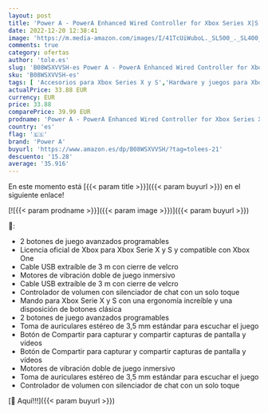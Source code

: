 ```yaml
---
layout: post
title: 'Power A - PowerA Enhanced Wired Controller for Xbox Series X|S – Royal Purple  Gamepad  Wired Video Game Controller  Gaming Controller  Xbox Series X|S'
date: 2022-12-20 12:38:41
image: 'https://m.media-amazon.com/images/I/41TcUiWuboL._SL500_._SL400_.jpg'
comments: true
category: ofertas
author: 'tole.es'
slug: 'B08WSXVVSH-es Power A - PowerA Enhanced Wired Controller for Xbox Series...'
sku: 'B08WSXVVSH-es'
tags: [ 'Accesorios para Xbox Series X y S','Hardware y juegos para Xbox Series X y S','Mandos y controles para Xbox Series X y S','Videojuegos','power a','xbox','🇪🇸', ]
actualPrice: 33.88 EUR
currency: EUR
price: 33.88
comparePrice: 39.99 EUR
prodname: 'Power A - PowerA Enhanced Wired Controller for Xbox Series X|S – Royal Purple  Gamepad  Wired Video Game Controller  Gaming Controller  Xbox Series X|S'
country: 'es'
flag: '🇪🇸'
brand: 'Power A'
buyurl: 'https://www.amazon.es/dp/B08WSXVVSH/?tag=tolees-21'
descuento: '15.28'
average: '35.916'
---
```


En este momento está [{{< param title >}}]({{< param buyurl >}}) en el siguiente enlace!

[![{{< param prodname >}}]({{< param image >}})]({{< param buyurl >}})

🔎:

- 2 botones de juego avanzados programables
- Licencia oficial de Xbox para Xbox Serie X y S y compatible con Xbox One
- Cable USB extraíble de 3 m con cierre de velcro
- Motores de vibración doble de juego inmersivo
- Cable USB extraíble de 3 m con cierre de velcro
- Controlador de volumen con silenciador de chat con un solo toque
- Mando para Xbox Serie X y S con una ergonomía increíble y una disposición de botones clásica
- 2 botones de juego avanzados programables
- Toma de auriculares estéreo de 3,5 mm estándar para escuchar el juego
- Botón de Compartir para capturar y compartir capturas de pantalla y vídeos
- Botón de Compartir para capturar y compartir capturas de pantalla y vídeos
- Motores de vibración doble de juego inmersivo
- Toma de auriculares estéreo de 3,5 mm estándar para escuchar el juego
- Controlador de volumen con silenciador de chat con un solo toque

[🛒 Aquí!!!]({{< param buyurl >}})
